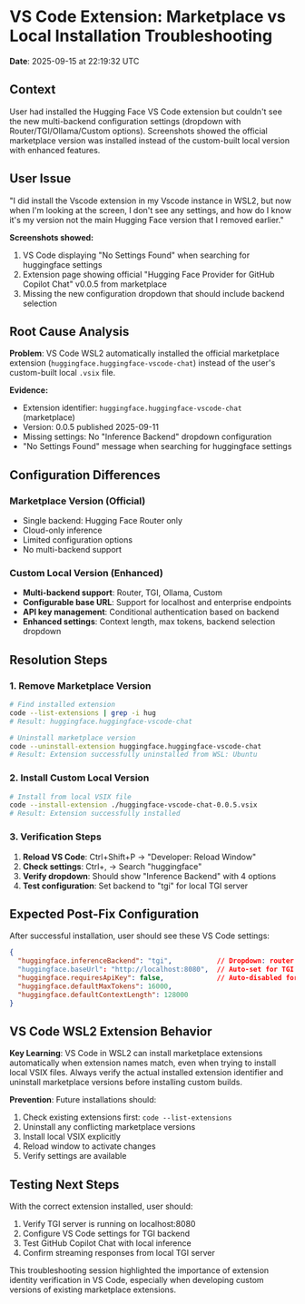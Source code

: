 # VS Code Extension: Marketplace vs Local Installation Troubleshooting

**Date**: 2025-09-15 at 22:19:32 UTC

## Context

User had installed the Hugging Face VS Code extension but couldn't see the new multi-backend configuration settings (dropdown with Router/TGI/Ollama/Custom options). Screenshots showed the official marketplace version was installed instead of the custom-built local version with enhanced features.

## User Issue

"I did install the Vscode extension in my Vscode instance in WSL2, but now when I'm looking at the screen, I don't see any settings, and how do I know it's my version not the main Hugging Face version that I removed earlier."

**Screenshots showed:**
1. VS Code displaying "No Settings Found" when searching for huggingface settings
2. Extension page showing official "Hugging Face Provider for GitHub Copilot Chat" v0.0.5 from marketplace
3. Missing the new configuration dropdown that should include backend selection

## Root Cause Analysis

**Problem**: VS Code WSL2 automatically installed the official marketplace extension (`huggingface.huggingface-vscode-chat`) instead of the user's custom-built local `.vsix` file.

**Evidence:**
- Extension identifier: `huggingface.huggingface-vscode-chat` (marketplace)
- Version: 0.0.5 published 2025-09-11
- Missing settings: No "Inference Backend" dropdown configuration
- "No Settings Found" message when searching for huggingface settings

## Configuration Differences

### Marketplace Version (Official)
- Single backend: Hugging Face Router only
- Cloud-only inference
- Limited configuration options
- No multi-backend support

### Custom Local Version (Enhanced)
- **Multi-backend support**: Router, TGI, Ollama, Custom
- **Configurable base URL**: Support for localhost and enterprise endpoints
- **API key management**: Conditional authentication based on backend
- **Enhanced settings**: Context length, max tokens, backend selection dropdown

## Resolution Steps

### 1. Remove Marketplace Version
```bash
# Find installed extension
code --list-extensions | grep -i hug
# Result: huggingface.huggingface-vscode-chat

# Uninstall marketplace version
code --uninstall-extension huggingface.huggingface-vscode-chat
# Result: Extension successfully uninstalled from WSL: Ubuntu
```

### 2. Install Custom Local Version
```bash
# Install from local VSIX file
code --install-extension ./huggingface-vscode-chat-0.0.5.vsix
# Result: Extension successfully installed
```

### 3. Verification Steps
1. **Reload VS Code**: Ctrl+Shift+P → "Developer: Reload Window"
2. **Check settings**: Ctrl+, → Search "huggingface"
3. **Verify dropdown**: Should show "Inference Backend" with 4 options
4. **Test configuration**: Set backend to "tgi" for local TGI server

## Expected Post-Fix Configuration

After successful installation, user should see these VS Code settings:

```json
{
  "huggingface.inferenceBackend": "tgi",           // Dropdown: router|tgi|ollama|custom
  "huggingface.baseUrl": "http://localhost:8080",  // Auto-set for TGI
  "huggingface.requiresApiKey": false,             // Auto-disabled for local
  "huggingface.defaultMaxTokens": 16000,
  "huggingface.defaultContextLength": 128000
}
```

## VS Code WSL2 Extension Behavior

**Key Learning**: VS Code in WSL2 can install marketplace extensions automatically when extension names match, even when trying to install local VSIX files. Always verify the actual installed extension identifier and uninstall marketplace versions before installing custom builds.

**Prevention**: Future installations should:
1. Check existing extensions first: `code --list-extensions`
2. Uninstall any conflicting marketplace versions
3. Install local VSIX explicitly
4. Reload window to activate changes
5. Verify settings are available

## Testing Next Steps

With the correct extension installed, user should:
1. Verify TGI server is running on localhost:8080
2. Configure VS Code settings for TGI backend
3. Test GitHub Copilot Chat with local inference
4. Confirm streaming responses from local TGI server

This troubleshooting session highlighted the importance of extension identity verification in VS Code, especially when developing custom versions of existing marketplace extensions.